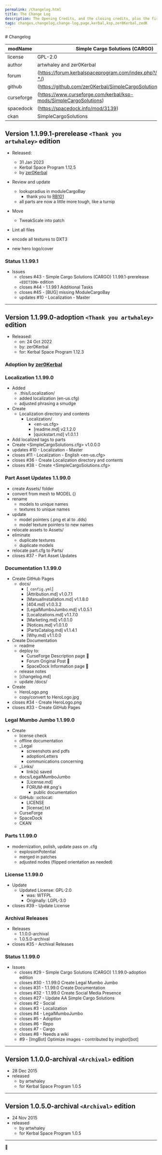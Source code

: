 ```yaml
---
permalink: /Changelog.html
title: The Change Log
description: The Opening Credits, and the closing credits, plus the first of two (or is three) end credit scenes
tags: changes,changelog,change-log,page,kerbal,ksp,zer0Kerbal,zedK
---
```

<!-- 
hdr-changelog.md v1.0.0.0
Simple Cargo Solutions (CARGO)
created: 13 May 2022
updated:
CC BY-ND 4.0 by zer0Kerbal
--># Changelog  
  
| modName    | Simple Cargo Solutions (CARGO)                                    |
| ---------- | ----------------------------------------------------------------- |
| license    | GPL-2.0                                                           |
| author     | artwhaley and zer0Kerbal                                          |
| forum      | (https://forum.kerbalspaceprogram.com/index.php?/topic/210255-*/) |
| github     | (https://github.com/zer0Kerbal/SimpleCargoSolutions)              |
| curseforge | (https://www.curseforge.com/kerbal/ksp-mods/SimpleCargoSolutions) |
| spacedock  | (https://spacedock.info/mod/3139)                                 |
| ckan       | SimpleCargoSolutions                                              |

## Version 1.1.99.1-prerelease `<Thank you artwhaley>` edition

* Released:
  * 31 Jan 2023
  * Kerbal Space Program 1.12.5
  * by [zer0Kerbal](https://github.com/zer0Kerbal)

* Review and update
  * lookupradius in moduleCargoBay
    * thank you to [RB101](https://forum.kerbalspaceprogram.com/index.php?/profile/152006-*/)
  * all parts are now a little more tough, like a turnip
* Move
  * TweakScale into patch
* Lint all files
* encode all textures to DXT3
* new hero logo/cover

### Status 1.1.99.1

* Issues
  * closes #43 - Simple Cargo Solutions (CARGO) 1.1.99.1-prerelease `<EDITION>` edition
  * closes #44 - 1.1.99.1 Additional Tasks
  * closes #45 - [BUG] missing ModuleCargoBay
  * updates #10 - Localization - Master

---

## Version 1.1.99.0-adoption `<Thank you artwhaley>` edition

* Released:
  * on: 24 Oct 2022
  * by: zer0Kerbal
  * for: Kerbal Space Program 1.12.3

### Adoption by [zer0Kerbal](https://github.com/zer0Kerbal)

### Localization 1.1.99.0

* Added
  * .this/Localization/
  * added localization (en-us.cfg)
  * adjusted phrasing a smudge
* Create
  * Localization directory and contents
    * Localization/
      * <en-us.cfg>
      * [readme.md] v2.1.2.0
      * [quickstart.md] v1.0.1.1
* Add localized tags to parts
* Create <SimpleCargoSolutions.cfg> v1.0.0.0
* updates #10 - Localization - Master
* closes #11 - Localization - English <en-us.cfg>
* closes #36 - Create Localization directory and contents
* closes #38 - Create <SimpleCargoSolutions.cfg>

### Part Asset Updates 1.1.99.0

* create Assets/ folder
* convert from mesh to MODEL {}
* rename
  * models to unique names
  * textures to unique names
* update
  * model pointers (.png et al to .dds)
  * model texture pointers to new names
* relocate assets to Assets/
* eliminate
  * duplicate textures
  * duplicate models
* relocate part.cfg to Parts/
* closes #37 - Part Asset Updates

### Documentation 1.1.99.0

* Create GitHub Pages
  * docs/
    * [`_config.yml`]
    * [Attribution.md] v1.0.7.1
    * [ManualInstallation.md] v1.1.8.0
    * [404.md] v1.0.3.2
    * [LegalMumboJumbo.md] v1.0.5.1
    * [Localizations.md] v1.1.7.0
    * [Marketing.md] v1.0.1.0
    * [Notices.md] v1.0.1.0
    * [PartsCatalog.md] v1.1.4.1
    * [Why.md] v1.1.0.0
* Create Documentation
  * readme
  * deploy to:
    * CurseForge Description page 🤬
    * Forum Original Post 🐰
    * SpaceDock Information page 🌮
  * release notes
  * [changelog.md]
  * update /docs/
* Create
  * HeroLogo.png
  * copy/convert to HeroLogo.jpg
* closes #34 - Create HeroLogo.png
* closes #33 - Create GitHub Pages

### Legal Mumbo Jumbo 1.1.99.0

* Create
  * license check
  * offline documentation
  * _Legal
    * screenshots and pdfs
    * adoptionLetters
    * communications concerning
  * _Links/
    * link(s) saved
  * docs/LegalMumboJumbo
    * [License.md]
    * FORUM-##.png's
      * public documentation
  * GitHub: :octocat:
    * LICENSE
    * [license].txt
  * CurseForge
  * SpaceDock
  * CKAN

### Parts  1.1.99.0

* modernization, polish, update pass on .cfg
  * explosionPotential
  * merged in patches
  * adjusted nodes (flipped orientation as needed)

### License 1.1.99.0

* Update
  * Updated License: GPL-2.0
    * was: WTFPL
    * Originally: LGPL-3.0
* closes #39 - Update License

### Archival Releases

* Releases
  * 1.1.0.0-archival
  * 1.0.5.0-archival
* closes #35 - Archival Releases

### Status 1.1.99.0

* Issues
  * closes #29 - Simple Cargo Solutions (CARGO) 1.1.99.0-adoption <Thank you artwhaley> edition
  * closes #30 - 1.1.99.0 Create Legal Mumbo Jumbo
  * closes #31 - 1.1.99.0 Create Documentation
  * closes #32 - 1.1.99.0 Create Social Media Presence
  * closes #27 - Update AA Simple Cargo Solutions
  * closes #2 - Social
  * closes #3 - Localization
  * closes #4 - LegalMumboJumbo
  * closes #5 - Adoption
  * closes #6 - Repo
  * closes #7 - Cargo
  * closes #8 - Needs a wiki
  * #9 - [ImgBot] Optimize images - contributed by imgbot[bot]

---

## Version 1.1.0.0-archival `<Archival>` edition

* 28 Dec 2015
* released
  * by artwhaley
  * for Kerbal Space Program 1.0.5

---

## Version 1.0.5.0-archival `<Archival>` edition

* 24 Nov 2015
* released
  * by artwhaley
  * for Kerbal Space Program 1.0.5

---
